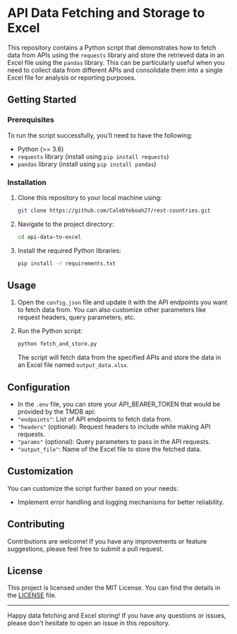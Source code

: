 # API Data Fetching and Storage to Excel

This repository contains a Python script that demonstrates how to fetch data from APIs using the `requests` library and store the retrieved data in an Excel file using the `pandas` library. This can be particularly useful when you need to collect data from different APIs and consolidate them into a single Excel file for analysis or reporting purposes.

## Getting Started

### Prerequisites

To run the script successfully, you'll need to have the following:

- Python (>= 3.6)
- `requests` library (install using `pip install requests`)
- `pandas` library (install using `pip install pandas`)

### Installation

1. Clone this repository to your local machine using:

   ```bash
   git clone https://github.com/CalebYeboah27/rest-countries.git
   ```

2. Navigate to the project directory:

   ```bash
   cd api-data-to-excel
   ```

3. Install the required Python libraries:

   ```bash
   pip install -r requirements.txt
   ```

## Usage

1. Open the `config.json` file and update it with the API endpoints you want to fetch data from. You can also customize other parameters like request headers, query parameters, etc.

2. Run the Python script:

   ```bash
   python fetch_and_store.py
   ```

   The script will fetch data from the specified APIs and store the data in an Excel file named `output_data.xlsx`.

## Configuration

- In the `.env` file, you can store your API_BEARER_TOKEN that would be provided by the TMDB api:
- `"endpoints"`: List of API endpoints to fetch data from.
- `"headers"` (optional): Request headers to include while making API requests.
- `"params"` (optional): Query parameters to pass in the API requests.
- `"output_file"`: Name of the Excel file to store the fetched data.

## Customization

You can customize the script further based on your needs:
- Implement error handling and logging mechanisms for better reliability.

## Contributing

Contributions are welcome! If you have any improvements or feature suggestions, please feel free to submit a pull request.

## License

This project is licensed under the MIT License. You can find the details in the [LICENSE](LICENSE) file.

---

Happy data fetching and Excel storing! If you have any questions or issues, please don't hesitate to open an issue in this repository.
